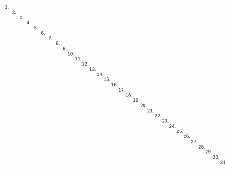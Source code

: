1. 2. 3. 4. 5. 6. 7. 8. 9. 10. 11. 12. 13. 14. 15. 16. 17. 18. 19. 20. 21. 22. 23. 24. 25. 26. 27. 28. 29. 30. 31. 32. 33. 34. 35. 36. 37. 38. 39. 40. 41. 42. 43. 44. 45. 46. 47. 48. 49. 50. 51. 52. 53. 54. 55. 56. 57. 58. 59. 60. 61. 62. 63. 64. 65. 66. 67. 68. 69. 70. 71. 72. 73. 74. 75. 76. 77. 78. 79. 80. 81. 82. 83. 84. 85. 86. 87. 88. 89. 90. 91. 92. 93. 94. 95. 96. 97. 98. 99. 100. 101. 102. 103. 104. 105. 106. 107. 108. 109. 110. 111. 112. 113. 114. 115. 116. 117. 118. 119. 120. 121. 122. 123. 124. 125. 126. 127. 128. 129. 130. 131. 132. 133. 134. 135. 136. 137. 138. 139. 140. 141. 142. 143. 144. 145. 146. 147. 148. 149. 150. 151. 152. 153. 154. 155. 156. 157. 158. 159. 160. 161. 162. 163. 164. 165. 166. 167. 168. 169. 170. 171. 172. 173. 174. 175. 176. 177. 178. 179. 180. 181. 182
YENTAESCLAVO Ir
En la ciudad de Quibdo, capital de la provincia de Cusco, otros
de Enero de mil ochocientos diez y ochos. Ante mi, el escribano
y testigo que se nombraron, agregaron que el apreciaron a
Nikolas Boxas, yendo a ella
testigos que se nombraron párroco Nicholas Roxas vecino de esta
y gobernador de fray Manuel Martinez Malo religioso agustino
y cura interino que ha sido de esta dicha capital, según consta
del que otorga ante muy testigos el día tres de Noviembre del
ano próximo pasado de mil ochocientos diez y siete en el protocolo respectivo a foxas 92 de que doy fe, y usando de las facultades que en el se confieren al comisario, de que también doy fe conozco, otorga, que anombre de su parte ven
de realmente y con efecto a Marcelino Valencia de la procura reciindad una negra suya propia y sujeta a servidumbre nombra de Estefana, lo cual asegura hallarse libre de empeño de la.
obligación e hipoteca especial ni general que no la tiene y se la vende con todos sus riesgos tachos defectos encerrada des públicas y secretas en precio y cantidad de trescientos pesos de plata que por ella le ha dado en dinero de contado sien
do cargo del ofrgante la paga del derecho de alcabala que
hasatisfecio al señor oficial Real quien engraeta desose
cibco ha dado la poleta que se inserta y dice asi y de la
no se recibido de consesa entregado a su voluntad renuncia de
ma recibida de confesía entregada a la autoridad penitenciaria e
cir lo contrario la excepción de la non numerata pecuniaria su
prueba lo del recado termino engañó y más del caso. Decla
rando que dicha esclava esterana no vale más y aunque ma
Valga de su demasia en mucha o poca cantidad hace gracia y donacion al comprador y sus herederos buena, para merá perfecta e irreexocable intermixos con la maniura y renun-
La ciudad necesaria sobre que renuncia la ley del arriboamiento Real fecha en cartes de Alcalá de Henares y donde que hablan en razón de la que se compra y venus por mas o menos de la mitad del justo precio y el término concedido para la res
La escritura es en español.
Punto tenia quinientos y trescientos mil veinticinco y trescientos ve
dor y sus herederos, que en señal de posesión y para título de